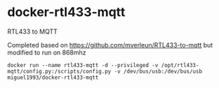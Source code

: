 # docker-rtl433-mqtt
RTL433 to MQTT

Completed based on https://github.com/mverleun/RTL433-to-mqtt but modified to run on 868mhz

`docker run --name rtl433-mqtt -d --privileged -v /opt/rtl433-mqtt/config.py:/scripts/config.py -v /dev/bus/usb:/dev/bus/usb miguel1993/docker-rtl433-mqtt`
